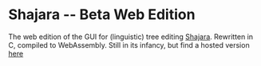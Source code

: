 Shajara -- Beta Web Edition
=====================================

The web edition of the GUI for (linguistic) tree editing [Shajara](https://github.com/KenyC/Shajara). Rewritten in C, compiled to WebAssembly. Still in its infancy, but find a hosted version [here](https://kenyc.github.io/resources/shajara/main.html)